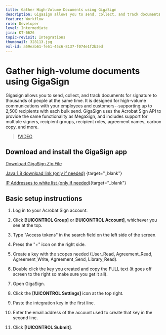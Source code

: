 ```yaml
---
title: Gather High-Volume Documents using GigaSign
description: Gigasign allows you to send, collect, and track documents for signature to thousands of people at the same time
feature: Workflow
role: Developer
level: Intermediate
jira: KT-6626
topic-revisit: Integrations
thumbnail: 328113.jpg
exl-id: a59eab61-fe61-45c6-8137-f074e1f2b3ed
---
```

# Gather high-volume documents using GigaSign

Gigasign allows you to send, collect, and track documents for signature to thousands of people at the same time. It is designed for high-volume communications with your employees and customers--supporting up to 2,500 recipients with each bulk send. GigaSign uses the Acrobat Sign API to provide the same functionality as MegaSign, and includes support for multiple signers, recipient groups, recipient roles, agreement names, carbon copy, and more. 

>[!VIDEO](https://video.tv.adobe.com/v/328113?quality=12&learn=on&hidetitle=true)

## Download and install the GigaSign app

[Download GigaSign Zip File](assets/gigasign/GigaSign.zip)

[Java 1.8 download link (only if needed)](https://www.oracle.com/java/technologies/javase/javase8-archive-downloads.html) {target="_blank"}

[IP Addresses to white list (only if needed)](https://helpx.adobe.com/sign/system-requirements.html#IPs){target="_blank"}

## Basic setup instructions

1. Log in to your Acrobat Sign account.

1. Click **[!UICONTROL Group]** or **[!UICONTROL Account]**, whichever you see at the top.

1. Type "Access tokens" in the search field on the left side of the screen.

1. Press the "+" icon on the right side.

1. Create a key with the scopes needed (User_Read, Agreement_Read, Agreement_Write, Agreement_Send, Library_Read).

1. Double click the key you created and copy the FULL text (it goes off screen to the right so make sure you get it all).

1. Open GigaSign.

1. Click the **[!UICONTROL Settings]** icon at the top right.

1. Paste the integration key in the first line.

1. Enter the email address of the account used to create that key in the second line.

1. Click **[!UICONTROL Submit]**.
